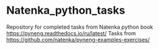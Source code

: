 # Natenka_python_tasks
Repository for completed tasks from Natenka python book
https://pyneng.readthedocs.io/ru/latest/
Tasks from https://github.com/natenka/pyneng-examples-exercises/

